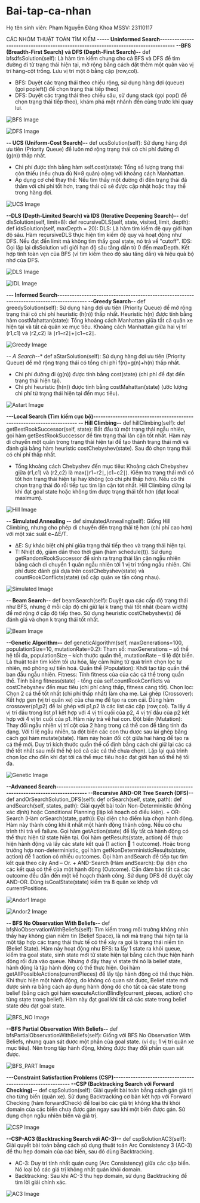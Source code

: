 # Bai-tap-ca-nhan
Họ tên sinh viên: Phạm Nguyễn Đăng Khoa
MSSV: 23110117


CÁC NHÓM THUẬT TOÁN TÌM KIẾM
**----- Uninformed Search-----------------------------------------------------------------------------------
--BFS (Breadth-First Search) và DFS (Depth-First Search)--**
def bfsdfsSolution(self):
Là hàm tìm kiếm chung cho cả BFS và DFS để tìm đường đi từ trạng thái hiện tại, mở rộng bằng cách đặt thêm một quân vào vị trí hàng-cột trống. Lưu vị trí một ô bằng cặp (row,col).
+ BFS: Duyệt các trạng thái theo chiều rộng, sử dụng hàng đợi (queue) (gọi popleft() để chọn trạng thái tiếp theo)
+ DFS: Duyệt các trạng thái theo chiều sâu, sử dụng stack (gọi pop() để chọn trạng thái tiếp theo), khám phá một nhánh đến cùng trước khi quay lui.

![BFS Image](gif/bfs.gif)

![DFS Image](gif/dfs.gif)

**-- UCS (Uniform-Cost Search)--**
def ucsSolution(self):
Sử dụng hàng đợi ưu tiên (Priority Queue) để luôn mở rộng trạng thái có chi phí đường đi (g(n)) thấp nhất.
+ Chi phí được tính bằng hàm self.cost(state): Tổng số lượng trạng thái còn thiếu (nếu chưa đủ N=8 quân) cộng với khoảng cách Manhattan.
+ Áp dụng cơ chế thay thế: Nếu tìm thấy một đường đi đến trạng thái đã thăm với chi phí tốt hơn, trạng thái cũ sẽ được cập nhật hoặc thay thế trong hàng đợi.

![UCS Image](gif/ucs.gif)

**--DLS (Depth-Limited Search) và IDS (Iterative Deepening Search)--**
def dlsSolution(self, limit=8):
def recursiveDLS(self, state, visited, limit, depth):
def idsSolution(self, maxDepth = 20):
DLS: Là hàm tìm kiếm đệ quy giới hạn độ sâu. Hàm recursiveDLS thực hiện tìm kiếm đệ quy và hoạt động như DFS. Nếu đạt đến limit mà không tìm thấy goal state, nó trả về "cutoff".
IDS: Gọi lặp lại dlsSolution với giới hạn độ sâu tăng dần từ 0 đến maxDepth. Kết hợp tính toàn vẹn của BFS (vì tìm kiếm theo độ sâu tăng dần) và hiệu quả bộ nhớ của DFS.

![DLS Image](gif/dls.gif)

![IDL Image](gif/idl.gif)

**--- Informed Search-----------------------------------------------------------------------------------------
--Greedy Search--**
def greedySolution(self):
Sử dụng hàng đợi ưu tiên (Priority Queue) để mở rộng trạng thái có chi phí heuristic (h(n)) thấp nhất. Heuristic h(n) được tính bằng hàm costMahattan(state): Tổng khoảng cách Manhattan giữa tất cả quân xe hiện tại và tất cả quân xe mục tiêu. Khoảng cách Manhattan giữa hai vị trí (r1,c1) và (r2,c2) là ∣r1−r2∣+∣c1−c2∣.

![Greedy Image](gif/greedy.gif)

**-- A* Search--**
def aStarSolution(self):
Sử dụng hàng đợi ưu tiên (Priority Queue) để mở rộng trạng thái có tổng chi phí f(n)=g(n)+h(n) thấp nhất.
+ Chi phí đường đi (g(n)) được tính bằng cost(state) (chi phí để đạt đến trạng thái hiện tại).
+ Chi phí heuristic (h(n)) được tính bằng costMahattan(state) (ước lượng chi phí từ trạng thái hiện tại đến mục tiêu).

![Astart Image](gif/astart.gif)

**---Local Search (Tìm kiếm cục bộ)----------------------------------------------------------------------
-- Hill Climbing--**
def hillClimbing(self):
def getBestRookSuccessor(self, state):
Bắt đầu từ một trạng thái ngẫu nhiên, gọi hàm getBestRookSuccessor để tìm trạng thái lân cận tốt nhất. Hàm này di chuyển một quân trong trạng thái hiện tại để tạo thành trạng thái mới và đánh giá bằng hàm heuristic costChebyshev(state). Sau đó chọn trạng thái có chi phí thấp nhất.
+ Tổng khoảng cách Chebyshev đến mục tiêu: Khoảng cách Chebyshev giữa (r1,c1) và (r2,c2) là max(∣r1−r2∣,∣c1−c2∣).
Kiểm tra trạng thái mới có tốt hơn trạng thái hiện tại hay không (có chi phí thấp hơn). Nếu có thì chọn trạng thái đó rồi tiếp tục tìm lận cận tót nhất. Hill Climbing dừng lại khi đạt goal state hoặc không tìm được trạng thái tốt hơn (đạt local maximum).

![Hill Image](gif/hill.gif)

**-- Simulated Annealing --**
def simulatedAnnealing(self):
Giống Hill Climbing, nhưng cho phép di chuyển đến trạng thái tệ hơn (chi phí cao hơn) với một xác suất e−ΔE/T.
+ ΔE: Sự khác biệt chi phí giữa trạng thái tiếp theo và trạng thái hiện tại.
+ T: Nhiệt độ, giảm dần theo thời gian (hàm schedule(t)).
Sử dụng getRandomRookSuccessor để sinh ra trạng thái lân cận ngẫu nhiên bằng cách di chuyển 1 quân ngẫu nhiên tới 1 vị trí trống ngẫu nhiên.
Chi phí được đánh giá dựa trên costChebyshev(state) và countRookConflicts(state) (số cặp quân xe tấn công nhau).

![Simulated Image](gif/simulated.gif)

**-- Beam Search--**
def beamSearch(self):
Duyệt qua các cấp độ trạng thái như BFS, nhưng ở mỗi cấp độ chỉ giữ lại k trạng thái tốt nhất (beam width) để mở rộng ở cấp độ tiếp theo. Sử dụng heuristic costChebyshev(x) để đánh giá và chọn k trạng thái tốt nhất.

![Beam Image](gif/beam.gif)

**--Genetic Algorithm--**
def geneticAlgorithm(self, maxGenerations=100, 
populationSize=10, mutationRate=0.2):
Tham số: maxGenerations – số thế hệ tối đa, populationSize – kích thước quần thể, mutationRate – tỉ lệ đột biến. 
Là thuật toán tìm kiếm tối ưu hóa, lấy cảm hứng từ quá trình chọn lọc tự nhiên, mô phỏng sự tiến hoá.
Quần thể (Population): Khởi tạo tập quần thể ban đầu ngẫu nhiên.
Fitness: Tính fitness của của các cá thể trong quần thể. Tính bằng fitness(state) - tổng của self.countRookConflicts và costChebyshev đến mục tiêu (chi phí càng thấp, fitness càng tốt).
Chọn lọc: Chọn 2 cá thể tốt nhất (chi phí thấp nhất) làm cha mẹ.
Lai ghép (Crossover): Kết hợp gen (vị trí quân xe) của cha mẹ để tạo ra con cái. Dùng hàm crossover(p1,p2) để lai ghép với p1,p2 là các list các cặp (row,col). Ta lấy 4 vị trí đầu trong list p1 kết hợp với 4 vị trí cuối của p2, 4 vị trí đầu của p2 kết hợp với 4 vị trí cuối của p1. Hàm này trả về hai con. 
Đột biến (Mutation): Thay đổi ngẫu nhiên vị trí cột của 2 hàng trong cá thể con để tăng tính đa dạng. Với tỉ lệ ngẫu nhiên, ta đột biến các con thu được sau lai ghép bằng cách gọi hàm mutate(state). Hàm này hoán đổi cột giữa hai hàng để tạo ra cá thể mới.
Duy trì kích thước quần thể cố định bằng cách chỉ giữ lại các cá thể tốt nhất sau mỗi thế hệ (có cả các cá thể chưa chọn). Lặp lại quá trình chọn lọc cho đến khi đạt tới cá thể mục tiêu hoặc đạt giới hạn số thế hệ tối đa.

![Genetic Image](gif/genetic.gif)

**--Advanced Search-----------------------------------------------------------------------------------------
--Recursive AND-OR Tree Search (DFS)--**
def andOrSearchSolution_DFS(self):
def orSearch(self, state, path):
def andSearch(self, states, path):
Giải quyết bài toán Non-Deterministic (không xác định) hoặc Conditional Planning (lập kế hoạch có điều kiện).
	+ OR-Search (Hàm orSearch(state, path)): Đại diện cho điểm lựa chọn hành động. Hàm này thành công khi ít nhất một hành động thành công. Nếu có chu trình thì trả về failure.  Gọi hàm getAction(state) để lấy tất cả hành động có thể thực hiện từ state hiện tại. Gọi hàm getResults(state, action) để thực hiện hành động và lấy các state kết quả (1 action  1 outcome). Hoặc trong trường hợp non-deterministic, gọi hàm getNonDeterministicResults(state, action) để 1 action có nhiều outcomes. Gọi hàm andSearch để tiếp tục tìm kết quả theo cây And – Or.
    + AND-Search (Hàm andSearch): Đại diện cho các kết quả có thể của một hành động (Outcome). Cần đảm bảo tất cả các outcome đều dẫn đến một kế hoạch thành công.
Sử dụng DFS để duyệt cây AND-OR.
Dùng isGoalState(state) kiểm tra 8 quân xe khớp với currentPositions.

![Andor1 Image](gif/andor1.gif)

![Andor2 Image](gif/andor2.gif)

**-- BFS No Observation With Beliefs--**
def bfsNoObservationWithBeliefs(self):
Tìm kiếm trong môi trường không nhìn thấy hay không gian niềm tin (Belief Space), là nơi mà trạng thái hiện tại là một tập hợp các trạng thái thực tế có thể xảy ra gọi là trạng thái niềm tin (Belief State). Hàm này hoạt động như BFS: ta lấy 1 state ra khỏi queue, kiểm tra goal state, sinh state mới từ state hiện tại bằng cách thực hiện hành động  rồi đưa vào queue. Nhưng ở đây thay vì state thì nó là belief state, hành động là tập hành động có thể thực hiện. Gọi hàm getAllPossibleActions(currentPieces) để lấy tập hành động có thể thực hiện. Khi thực hiện một hành động, do không có quan sát được, Belief state mới được sinh ra bằng cách áp dụng hành động đó cho tất cả các state trong belief (bằng cách gọi hàm executeActionBlindly(current_pieces, action) cho từng state trong belief). Hàm này đạt goal khi tất cả các state trong belief state đều đạt goal state.

![BFS_NO Image](gif/bfs_no.gif)

**--BFS Partial Observation With Beliefs--**
def bfsPartialObservationWithBeliefs(self):
Giống với BFS No Observation With Beliefs, nhưng quan sát được một phần của goal state. (ví dụ: 1 vị trí quân xe mục tiêu). Nên trong tập hành động, không được thay đổi phần quan sát được. 

![BFS_PART Image](gif/bfs_part.gif)

**---Constraint Satisfaction Problems (CSP)-----------------------------------------------------------
--CSP (Backtracking Search với Forward Checking)--**
def cspSolution(self):
Giải quyết bài toán bằng cách gán giá trị cho từng biến (quân xe).
Sử dụng Backtracking cơ bản kết hợp với Forward Checking (hàm forwardCheck) để loại bỏ các giá trị không khả thi khỏi domain của các biến chưa được gán ngay sau khi một biến được gán.
Sử dụng chọn ngẫu nhiên biến và giá trị.

![CSP Image](gif/csp.gif)

**--CSP-AC3 (Backtracking Search với AC-3)--**
def cspSolutionAC3(self):
Giải quyết bài toán bằng cách sử dụng thuật toán Arc Consistency 3 (AC-3) để thu hẹp domain của các biến, sau đó dùng Backtracking.
+ AC-3: Duy trì tính nhất quán cung (Arc Consistency) giữa các cặp biến. Nó loại bỏ các giá trị không nhất quán khỏi domain.
+ Backtracking: Sau khi AC-3 thu hẹp domain, sử dụng Backtracking để tìm lời giải chính xác. 

![AC3 Image](gif/ac3.gif)

